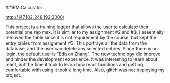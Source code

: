 ##1RM Calculator

http://147.182.248.192:3000/

This project is a training logger that allows the user to calculate their potential one rep max. It is similar to my assignment #2 and #3. I eseentially removed the table since it is not requirement by the course, but kept the entry tables from assignment #3. This portrays all the data from the database, and the user can delete any selected entries. Since there is no login, the default user is "Edison Zhang". The new technology did improve and hinder the development experience. It was interesting to learn about react, but the time it took to learn how react functions and getting comfortable with using it took a long time. Also, glitch was not deploying my project.

